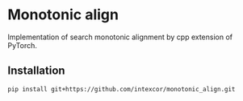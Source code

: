 # Monotonic align
Implementation of search monotonic alignment by cpp extension of PyTorch.

## Installation
```sh
pip install git+https://github.com/intexcor/monotonic_align.git
```
